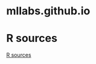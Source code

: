 # mllabs.github.io


# R sources

[R sources](https://raw.githubusercontent.com/DrSaadLa/mllabs.github.io/gh-pages/Sources.html) 

